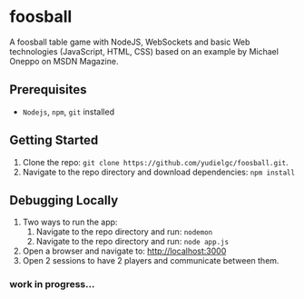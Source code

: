 # foosball #

A foosball table game with NodeJS, WebSockets and basic Web technologies (JavaScript, HTML, CSS) based on an example by Michael Oneppo on MSDN Magazine.

## Prerequisites ##

- `Nodejs`, `npm`, `git` installed

## Getting Started ##

1. Clone the repo: `git clone https://github.com/yudielgc/foosball.git`.
2. Navigate to the repo directory and download dependencies: `npm install`

## Debugging Locally ##

1. Two ways to run the app:
	1. Navigate to the repo directory and run: `nodemon`
	2. Navigate to the repo directory and run: `node app.js`
2. Open a browser and navigate to: [http://localhost:3000](http://localhost:3000)
3. Open 2 sessions to have 2 players and communicate between them.

### work in progress... ###